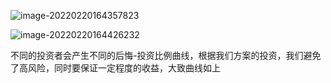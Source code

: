 ![image-20220220164357823](https://gitee.com/jia-huaiyu/images/raw/master/img/202202201643907.png)

![image-20220220164426232](https://gitee.com/jia-huaiyu/images/raw/master/img/202202201644282.png)

不同的投资者会产生不同的后悔-投资比例曲线，根据我们方案的投资，我们避免了高风险，同时要保证一定程度的收益，大致曲线如上